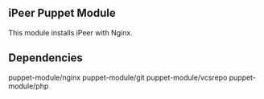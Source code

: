 iPeer Puppet Module
-------------------

This module installs iPeer with Nginx.

Dependencies
------------
puppet-module/nginx
puppet-module/git
puppet-module/vcsrepo
puppet-module/php
